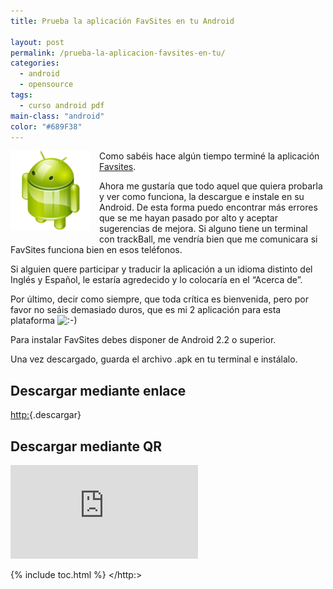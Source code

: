 ```yaml
---
title: Prueba la aplicación FavSites en tu Android

layout: post
permalink: /prueba-la-aplicacion-favsites-en-tu/
categories:
  - android
  - opensource
tags:
  - curso android pdf
main-class: "android"
color: "#689F38"
---
```

<img border="0" src="/assets/img/2013/07/iconoAndroid.png" style="clear:left; float:left;margin-right:1em; margin-bottom:1em" width="128px" height="128px" />

Como sabéis hace algún tiempo terminé la aplicación [Favsites][1].

Ahora me gustaría que todo aquel que quiera probarla y ver como funciona, la descargue e instale en su Android. De esta forma puedo encontrar más errores que se me hayan pasado por alto y aceptar sugerencias de mejora. Si alguno tiene un terminal con trackBall, me vendría bien que me comunicara si FavSites funciona bien en esos teléfonos.


<!--ad-->

Si alguien quere participar y traducir la aplicación a un idioma distinto del Inglés y Español, le estaría agredecido y lo colocaría en el &#8220;Acerca de&#8221;.

Por último, decir como siempre, que toda crítica es bienvenida, pero por favor no seáis demasiado duros, que es mi 2 aplicación para esta plataforma <img src="https://elbauldelprogramador.com/wp-includes/assets/img/smilies/icon_smile.gif" alt=":-)" class="wp-smiley" />
<p class="alert">
  Para instalar FavSites debes disponer de Android 2.2 o superior.
</p>
<p class="alert">
  Una vez descargado, guarda el archivo .apk en tu terminal e instálalo.
</p>

## Descargar mediante enlace

<http:>{.descargar}

## Descargar mediante QR

![qrcode][2]



 [1]: /mejoras-en-la-aplicacion-fav-sites
 [2]: http://qrcode.kaywa.com/img.php?s=6&d;=http%3A%2F%2Fwww.megaupload.com%2F%3Fd%3DJ8Q7TH0M

{% include toc.html %}
</http:>